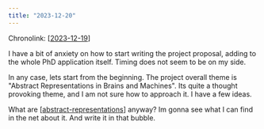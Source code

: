 ```yaml
---
title: "2023-12-20"
---
```


Chronolink: [[2023-12-19]]

I have a bit of anxiety on how to start writing the project proposal, adding to the whole PhD application itself. Timing does not seem to be on my side.

In any case, lets start from the beginning. The project overall theme is "Abstract Representations in Brains and Machines". Its quite a thought provoking theme, and I am not sure how to approach it. I have a few ideas.

What are [[abstract-representations]] anyway? Im gonna see what I can find in the net about it. And write it in that bubble.


[//begin]: # "Autogenerated link references for markdown compatibility"
[2023-12-19]: .././wayward/2023-12-19 "2023-12-19"
[abstract-representations]: .././bubbles/abstract-representations "abstract-representations"
[//end]: # "Autogenerated link references"


